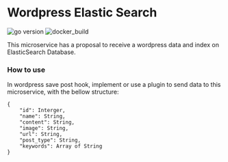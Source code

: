 # Wordpress Elastic Search

![go version](https://img.shields.io/github/go-mod/go-version/igorgottschalg/wordpress-elasticsearch)
![docker_build](https://img.shields.io/docker/build/gottschalg/wordpress-elasticsearch-index)

This microservice has a proposal to receive a wordpress data and index on ElasticSearch Database.

### How to use
In wordpress save post hook, implement or use a plugin to send data to this microservice, with the bellow structure:
```
{
    "id": Interger,
    "name": String,
    "content": String,
    "image": String,
    "url": String,
    "post_type": String,
    "keywords": Array of String
}
```